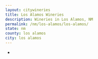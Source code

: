 ```yaml
---
layout: citywineries
title: Los Alamos Wineries
description: Wineries in Los Alamos, NM
permalink: /nm/los-alamos/los-alamos/
state: nm
county: los alamos
city: los alamos
---
```

-
